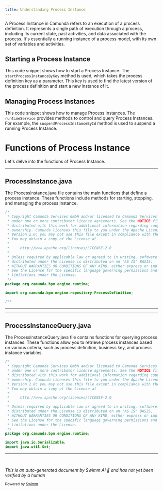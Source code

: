 ```yaml
---
title: Understanding Process Instance
---
```

A Process Instance in Camunda refers to an execution of a process definition. It represents a single path of execution through a process, including its current state, past activities, and data associated with the process. It's essentially a running instance of a process model, with its own set of variables and activities.

## Starting a Process Instance

This code snippet shows how to start a Process Instance. The `startProcessInstanceByKey` method is used, which takes the process definition key as a parameter. This key is used to find the latest version of the process definition and start a new instance of it.

## Managing Process Instances

This code snippet shows how to manage Process Instances. The `runtimeService` provides methods to control and query Process Instances. For example, the `suspendProcessInstanceById` method is used to suspend a running Process Instance.

# Functions of Process Instance

Let's delve into the functions of Process Instance.

<SwmSnippet path="/engine/src/main/java/org/camunda/bpm/engine/runtime/ProcessInstance.java" line="1">

---

## ProcessInstance.java

The ProcessInstance.java file contains the main functions that define a process instance. These functions include methods for starting, stopping, and managing the process instance.

```java
/*
 * Copyright Camunda Services GmbH and/or licensed to Camunda Services GmbH
 * under one or more contributor license agreements. See the NOTICE file
 * distributed with this work for additional information regarding copyright
 * ownership. Camunda licenses this file to you under the Apache License,
 * Version 2.0; you may not use this file except in compliance with the License.
 * You may obtain a copy of the License at
 *
 *     http://www.apache.org/licenses/LICENSE-2.0
 *
 * Unless required by applicable law or agreed to in writing, software
 * distributed under the License is distributed on an "AS IS" BASIS,
 * WITHOUT WARRANTIES OR CONDITIONS OF ANY KIND, either express or implied.
 * See the License for the specific language governing permissions and
 * limitations under the License.
 */
package org.camunda.bpm.engine.runtime;

import org.camunda.bpm.engine.repository.ProcessDefinition;

/**
```

---

</SwmSnippet>

<SwmSnippet path="/engine/src/main/java/org/camunda/bpm/engine/runtime/ProcessInstanceQuery.java" line="1">

---

## ProcessInstanceQuery.java

The ProcessInstanceQuery.java file contains functions for querying process instances. These functions allow you to retrieve process instances based on various criteria, such as process definition, business key, and process instance variables.

```java
/*
 * Copyright Camunda Services GmbH and/or licensed to Camunda Services GmbH
 * under one or more contributor license agreements. See the NOTICE file
 * distributed with this work for additional information regarding copyright
 * ownership. Camunda licenses this file to you under the Apache License,
 * Version 2.0; you may not use this file except in compliance with the License.
 * You may obtain a copy of the License at
 *
 *     http://www.apache.org/licenses/LICENSE-2.0
 *
 * Unless required by applicable law or agreed to in writing, software
 * distributed under the License is distributed on an "AS IS" BASIS,
 * WITHOUT WARRANTIES OR CONDITIONS OF ANY KIND, either express or implied.
 * See the License for the specific language governing permissions and
 * limitations under the License.
 */
package org.camunda.bpm.engine.runtime;

import java.io.Serializable;
import java.util.Set;

```

---

</SwmSnippet>

&nbsp;

*This is an auto-generated document by Swimm AI 🌊 and has not yet been verified by a human*

<SwmMeta version="3.0.0" repo-id="Z2l0aHViJTNBJTNBQ2l0aS1jYW11bmRhJTNBJTNBZ2lsYWRuYXZvdA==" repo-name="Citi-camunda" doc-type="overview"><sup>Powered by [Swimm](/)</sup></SwmMeta>
